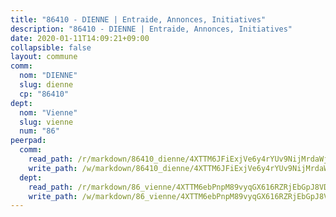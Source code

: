 ```yaml
---
title: "86410 - DIENNE | Entraide, Annonces, Initiatives"
description: "86410 - DIENNE | Entraide, Annonces, Initiatives"
date: 2020-01-11T14:09:21+09:00
collapsible: false
layout: commune
comm:
  nom: "DIENNE"
  slug: dienne
  cp: "86410"
dept:
  nom: "Vienne"
  slug: vienne
  num: "86"
peerpad:
  comm:
    read_path: /r/markdown/86410_dienne/4XTTM6JFiExjVe6y4rYUv9NijMrdaWj5UrV8Nm9vhVrc4wnzA
    write_path: /w/markdown/86410_dienne/4XTTM6JFiExjVe6y4rYUv9NijMrdaWj5UrV8Nm9vhVrc4wnzA-K3TgUdRQQkj8xfR7ZKsbb1qLiE1WyfMgj1CmRt17RVWmHKmEiEChLJ7YrbKB2BYkXArdhLGZNYQjNe9V5VzQw5ZvBdt5a7RgtP8RRMDVjrdTdf2JqDZsG595BBuxugUdXjxR21Vg
  dept:
    read_path: /r/markdown/86_vienne/4XTTM6ebPnpM89vyqGX616RZRjEbGpJ8VDNVdSCrMHCb86ALN
    write_path: /w/markdown/86_vienne/4XTTM6ebPnpM89vyqGX616RZRjEbGpJ8VDNVdSCrMHCb86ALN-K3TgUEmU2PzobkNvYrNtR4DXtgm1qYeknzdEZmszmUFpRSMDjV62q8xZv1nUQEJqGnnT9H399N9TnzZMyT3rgAM3pHPbqGxVD33vWNzCSkbf2kxHwBfenpixiJuwbWaCBERwmNeA
---
```


